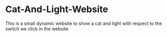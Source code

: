 # Cat-And-Light-Website
This is a small dynamic website to show a cat and light with respect to the switch we click in the website
